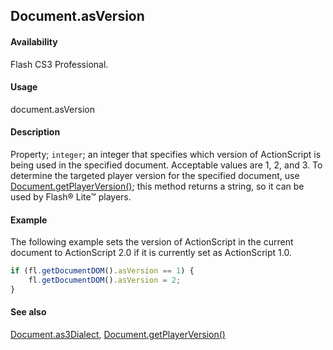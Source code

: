 ## Document.asVersion

#### Availability

Flash CS3 Professional.

#### Usage

document.asVersion

#### Description

Property; `integer`; an integer that specifies which version of ActionScript is being used in the specified document. Acceptable values are 1, 2, and 3.
To determine the targeted player version for the specified document, use [Document.getPlayerVersion()](../Document_object/Document82.md); this method returns a string, so it can be used by Flash® Lite™ players.

#### Example

The following example sets the version of ActionScript in the current document to ActionScript 2.0 if it is currently set as ActionScript 1.0.

```javascript
if (fl.getDocumentDOM().asVersion == 1) {
    fl.getDocumentDOM().asVersion = 2;
}
```

#### See also

[Document.as3Dialect](../Document_object/Document17.md), [Document.getPlayerVersion()](../Document_object/Document82.md)
